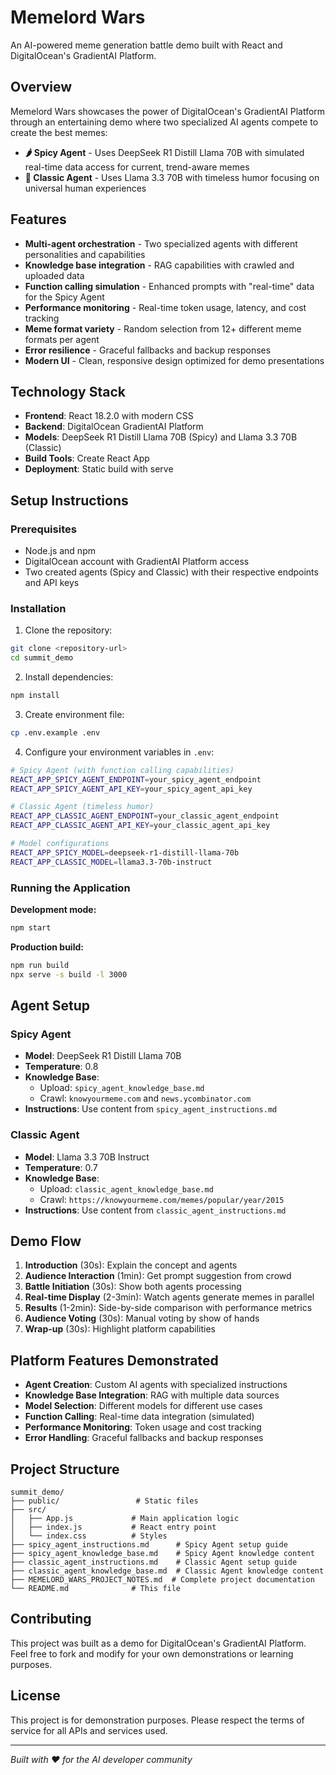 # Memelord Wars

An AI-powered meme generation battle demo built with React and DigitalOcean's GradientAI Platform.

## Overview

Memelord Wars showcases the power of DigitalOcean's GradientAI Platform through an entertaining demo where two specialized AI agents compete to create the best memes:

- **🌶️ Spicy Agent** - Uses DeepSeek R1 Distill Llama 70B with simulated real-time data access for current, trend-aware memes
- **🎩 Classic Agent** - Uses Llama 3.3 70B with timeless humor focusing on universal human experiences

## Features

- **Multi-agent orchestration** - Two specialized agents with different personalities and capabilities
- **Knowledge base integration** - RAG capabilities with crawled and uploaded data
- **Function calling simulation** - Enhanced prompts with "real-time" data for the Spicy Agent
- **Performance monitoring** - Real-time token usage, latency, and cost tracking
- **Meme format variety** - Random selection from 12+ different meme formats per agent
- **Error resilience** - Graceful fallbacks and backup responses
- **Modern UI** - Clean, responsive design optimized for demo presentations

## Technology Stack

- **Frontend**: React 18.2.0 with modern CSS
- **Backend**: DigitalOcean GradientAI Platform
- **Models**: DeepSeek R1 Distill Llama 70B (Spicy) and Llama 3.3 70B (Classic)
- **Build Tools**: Create React App
- **Deployment**: Static build with serve

## Setup Instructions

### Prerequisites
- Node.js and npm
- DigitalOcean account with GradientAI Platform access
- Two created agents (Spicy and Classic) with their respective endpoints and API keys

### Installation

1. Clone the repository:
```bash
git clone <repository-url>
cd summit_demo
```

2. Install dependencies:
```bash
npm install
```

3. Create environment file:
```bash
cp .env.example .env
```

4. Configure your environment variables in `.env`:
```bash
# Spicy Agent (with function calling capabilities)
REACT_APP_SPICY_AGENT_ENDPOINT=your_spicy_agent_endpoint
REACT_APP_SPICY_AGENT_API_KEY=your_spicy_agent_api_key

# Classic Agent (timeless humor)
REACT_APP_CLASSIC_AGENT_ENDPOINT=your_classic_agent_endpoint
REACT_APP_CLASSIC_AGENT_API_KEY=your_classic_agent_api_key

# Model configurations
REACT_APP_SPICY_MODEL=deepseek-r1-distill-llama-70b
REACT_APP_CLASSIC_MODEL=llama3.3-70b-instruct
```

### Running the Application

**Development mode:**
```bash
npm start
```

**Production build:**
```bash
npm run build
npx serve -s build -l 3000
```

## Agent Setup

### Spicy Agent
- **Model**: DeepSeek R1 Distill Llama 70B
- **Temperature**: 0.8
- **Knowledge Base**: 
  - Upload: `spicy_agent_knowledge_base.md`
  - Crawl: `knowyourmeme.com` and `news.ycombinator.com`
- **Instructions**: Use content from `spicy_agent_instructions.md`

### Classic Agent
- **Model**: Llama 3.3 70B Instruct
- **Temperature**: 0.7
- **Knowledge Base**:
  - Upload: `classic_agent_knowledge_base.md`
  - Crawl: `https://knowyourmeme.com/memes/popular/year/2015`
- **Instructions**: Use content from `classic_agent_instructions.md`

## Demo Flow

1. **Introduction** (30s): Explain the concept and agents
2. **Audience Interaction** (1min): Get prompt suggestion from crowd
3. **Battle Initiation** (30s): Show both agents processing
4. **Real-time Display** (2-3min): Watch agents generate memes in parallel
5. **Results** (1-2min): Side-by-side comparison with performance metrics
6. **Audience Voting** (30s): Manual voting by show of hands
7. **Wrap-up** (30s): Highlight platform capabilities

## Platform Features Demonstrated

- **Agent Creation**: Custom AI agents with specialized instructions
- **Knowledge Base Integration**: RAG with multiple data sources
- **Model Selection**: Different models for different use cases
- **Function Calling**: Real-time data integration (simulated)
- **Performance Monitoring**: Token usage and cost tracking
- **Error Handling**: Graceful fallbacks and backup responses

## Project Structure

```
summit_demo/
├── public/                 # Static files
├── src/
│   ├── App.js             # Main application logic
│   ├── index.js           # React entry point
│   └── index.css          # Styles
├── spicy_agent_instructions.md      # Spicy Agent setup guide
├── spicy_agent_knowledge_base.md    # Spicy Agent knowledge content
├── classic_agent_instructions.md    # Classic Agent setup guide
├── classic_agent_knowledge_base.md  # Classic Agent knowledge content
├── MEMELORD_WARS_PROJECT_NOTES.md  # Complete project documentation
└── README.md              # This file
```

## Contributing

This project was built as a demo for DigitalOcean's GradientAI Platform. Feel free to fork and modify for your own demonstrations or learning purposes.

## License

This project is for demonstration purposes. Please respect the terms of service for all APIs and services used.

---

*Built with ❤️ for the AI developer community*